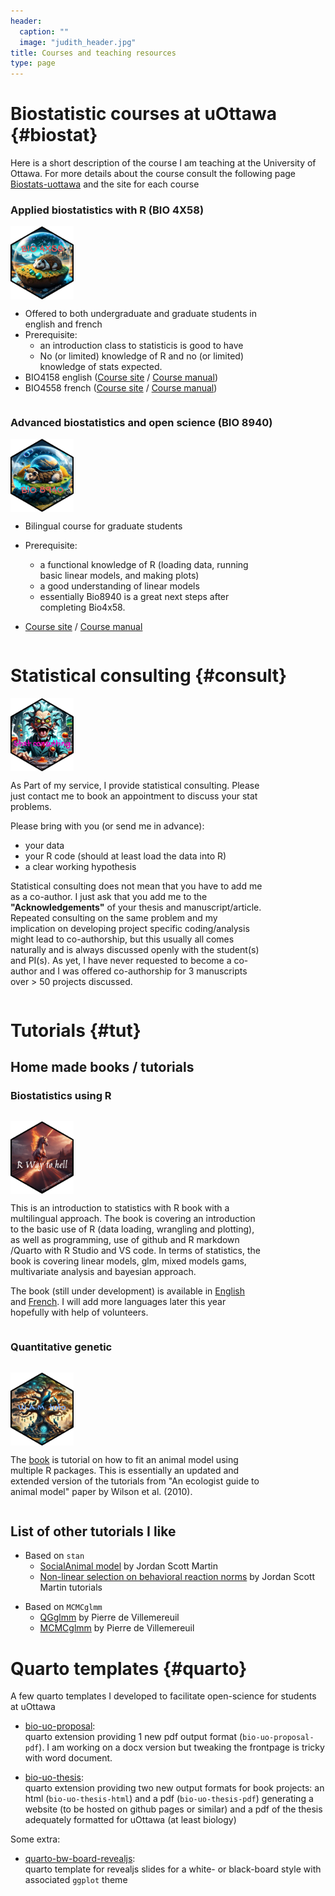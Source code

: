 ```yaml
---
header:
  caption: ""
  image: "judith_header.jpg"
title: Courses and teaching resources
type: page
---
```


# Biostatistic courses at uOttawa {#biostat}

Here is a short description of the course I am teaching at the University of Ottawa. For more details about the course consult the following page [Biostats-uottawa](https://biostats-uottawa.github.io) and the site for each course

### Applied biostatistics with R (BIO 4X58)



<div class="row">
  <div class="column" style = "width: 20%;">
<a href="https://biostats-uottawa.github.io/"><img src="bio4x58_logo_hex.png" align="right" alt="" width="150" /></a>
  </div>
  <div class="column"  style = "width: 80%;">

* Offered to both undergraduate and graduate students in english and french
* Prerequisite:
  * an introduction class to statisticis is good to have
  * No (or limited) knowledge of R and no (or limited) knowledge of stats expected.
* BIO4158 english ([Course site](https://biostats-uottawa.github.io/bio4158_course/) / [Course manual](https://biostats-uottawa.github.io/bio4158_manual/))
* BIO4558 french ([Course site](https://biostats-uottawa.github.io/bio4558_cours/) / [Course manual](https://biostats-uottawa.github.io/bio4558_manuel/))

</div>
</div>

### Advanced biostatistics and open science (BIO 8940)

<div class="row">
  <div class="column" style = "width: 20%;">
 <a href="https://biostats-uottawa.github.io/bio8940_course/"><img src="bio8940_logo_hex.png" align="right" alt="" width="150" /></a>
  </div>
  <div class="column"  style = "width: 80%;">

* Bilingual course for graduate students
* Prerequisite:
  * a functional knowledge of R (loading data, running basic linear models, and making plots)
  * a good understanding of linear models
  * essentially Bio8940 is a great next steps after completing Bio4x58.
* [Course site](https://biostats-uottawa.github.io/bio8940_course/) / [Course manual](https://biostats-uottawa.github.io/bio8940_manual/)

  </div>
</div>




# Statistical consulting {#consult}

<div class="row">
  <div class="column" style = "width: 20%;">
<a href="https://juliengamartin.github.io/contact/"><img src="consult_logo_hex.png" align="right" alt="" width="150" /></a> 

  </div>
  <div class="column"  style = "width: 80%;">

As Part of my service, I provide statistical consulting.
Please just contact me to book an appointment to discuss your stat problems.

Please bring with you (or send me in advance):

* your data
* your R code (should at least load the data into R)
* a clear working hypothesis

Statistical consulting does not mean that you have to add me as a co-author. I just ask that you add me to the **"Acknowledgements"** of your thesis and manuscript/article. Repeated consulting on the same problem and my implication on developing project specific coding/analysis might lead to co-authorship, but this usually all comes naturally and is always discussed openly with the student(s) and PI(s). As yet, I have never requested to become a co-author and I was offered co-authorship for 3 manuscripts over > 50 projects discussed.
  </div>
</div>


# Tutorials {#tut}

## Home made books / tutorials



### Biostatistics using R

<div class="row">
  <div class="column" style = "width: 20%;">
  
  <a href="https://biostats-uottawa.github.io/R/"><img src="Rway_logo_hex_en.png" align="right" alt="" width="150"/></a>

  </div>
  <div class="column" style = "width: 80%;">

This is an introduction to statistics with R book with a multilingual approach. The book is covering an introduction to the basic use of R (data loading, wrangling and plotting), as well as programming, use of github and R markdown /Quarto with R Studio and VS code. In terms of statistics, the book is covering linear models, glm, mixed models gams, multivariate analysis and bayesian approach.

The book (still under development) is available in [English](https://biostats-uottawa.github.io/R/en) and [French](https://biostats-uottawa.github.io/R/fr). I will add more languages later this year hopefully with help of volunteers.


</div>

</div>

### Quantitative genetic

<div class="row">
  <div class="column" style = "width: 20%;">
  
  <a href="https://juliengamartin.github.io/wam_tuto/"><img src="wam_logo_hex.png" align="right" alt="" width="150" /></a>

  </div>
  <div class="column"  style = "width: 80%;">

The [book](https://juliengamartin.github.io/wam_tuto/) is tutorial on how to fit an animal model using multiple R packages. This is essentially an updated and extended version of the tutorials from "An ecologist guide to animal model" paper by Wilson et al. (2010).

</div>
</div>

## List of other tutorials I like

- Based on `stan`
  - [SocialAnimal model](https://jordan-scott-martin.github.io/Social-Animal-Models/) by Jordan Scott Martin
  - [Non-linear selection on behavioral reaction norms](https://github.com/Jordan-Scott-Martin/Selection-on-RNs) by Jordan Scott Martin tutorials

* Based on `MCMCglmm`
  - [QGglmm](https://cran.r-project.org/web/packages/QGglmm/vignettes/QGglmmHowTo.pdf) by Pierre de Villemereuil
  - [MCMCglmm](https://devillemereuil.legtux.org/wp-content/uploads/2021/09/tuto_en.pdf) by Pierre de Villemereuil


# Quarto templates {#quarto}

A few quarto templates I developed to facilitate open-science for students at uOttawa

* [bio-uo-proposal](https://github.com/JulienGAMartin/quarto-bio-uo-proposal):  
  quarto extension providing 1 new pdf output format (`bio-uo-proposal-pdf`). I am working on a docx version but tweaking the frontpage is tricky with word document.

* [bio-uo-thesis](https://github.com/JulienGAMartin/quarto-bio-uo-thesis):  
  quarto extension  providing two new output formats for book projects: an html (`bio-uo-thesis-html`) and a pdf (`bio-uo-thesis-pdf`) generating a website (to be hosted on github pages or similar) and a pdf of the thesis adequately formatted for uOttawa (at least biology)

Some extra:

* [quarto-bw-board-revealjs](https://github.com/JulienGAMartin/quarto-bw-board-revealjs):  
  quarto template for revealjs slides for a white- or black-board style with associated `ggplot` theme
